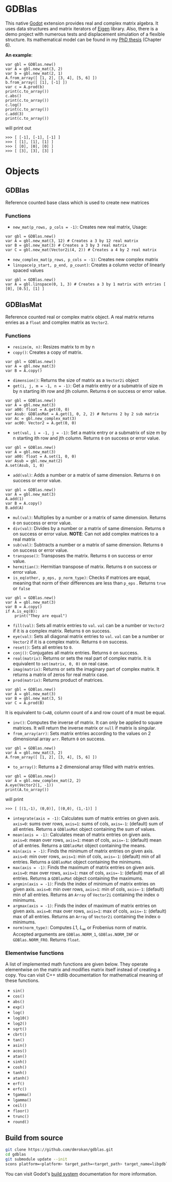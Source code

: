 # GDBlas
This native [Godot](https://github.com/godotengine/godot) extension provides real and complex matrix algebra. It uses data structures and matrix iterators of [Eigen](https://gitlab.com/libeigen/eigen) library. Also, there is a demo project with numerous tests and displacement simulation of a flexible structure. Its mathematical model can be found in my [PhD thesis](https://www.proquest.com/openview/28b57f84e375831a4f1ae27be456ba2d/1?pq-origsite=gscholar&cbl=2026366&diss=y) (Chapter 6).

**An example**:
```gdscript
var gbl = GDBlas.new()
var A = gbl.new_mat(3, 2)
var b = gbl.new_mat(2, 1)
A.from_array([ [1, 2], [3, 4], [5, 6] ])
b.from_array([ [1], [-1] ])
var c = A.prod(b)
print(c.to_array())
c.abs()
print(c.to_array())
c.log()
print(c.to_array())
c.add(3)
print(c.to_array())
```
will print out
```
>>> [ [-1], [-1], [-1] ]
>>> [ [1], [1], [1] ]
>>> [ [0], [0], [0] ]
>>> [ [3], [3], [3] ]
```

# Objects
## GDBlas
Reference counted base class which is used to create new matrices

### Functions
- `new_mat(p_rows, p_cols = -1)`: Creates new real matrix, Usage:
```gdscript
var gbl = GDBlas.new()
var A = gbl.new_mat(3, 12) # Creates a 3 by 12 real matrix
var B = gbl.new_mat(3) # Creates a 3 by 3 real matrix
var C = gbl.new_mat(Vector2i(4, 2)) # Creates a 4 by 2 real matrix
```
- `new_complex_mat(p_rows, p_cols = -1)`: Creates new complex matrix
- `linspace(p_start, p_end, p_count)`: Creates a column vector of linearly spaced values
```gdscript
var gbl = GDBlas.new()
var A = gbl.linspace(0, 1, 3) # Creates a 3 by 1 matrix with entries [ [0], [0.5], [1] ]
```

## GDBlasMat
Reference counted real or complex matrix object. A real matrix returns enries as a `float` and complex matrix as `Vector2`.

### Functions
- `resize(m, n)`: Resizes matrix to m by n
- `copy()`: Creates a copy of matrix.
```gdscript
var gbl = GDBlas.new()
var A = gbl.new_mat(3)
var B = A.copy()
```
- `dimension()`: Returns the size of matrix as a `Vector2i` object
- `get(i, j, m = -1, n = -1)`: Get a matrix entry or a submatrix of size m by n starting ith row and jth column. Returns `0` on success or error value.
```gdscript
var gbl = GDBlas.new()
var A = gbl.new_mat(3)
var a00: float = A.get(0, 0)
var Asub: GDBlasMat = A.get(1, 0, 2, 2) # Returns 2 by 2 sub matrix
var Ac = gbl.new_complex_mat(3)
var ac00: Vector2 = A.get(0, 0)
```
- `set(val, i = -1, j = -1)`: Set a matrix entry or a submatrix of size m by n starting ith row and jth column. Returns `0` on success or error value.
```gdscript
var gbl = GDBlas.new()
var A = gbl.new_mat(3)
var a00: float = A.set(1, 0, 0)
var Asub = gbl.new_mat(2)
A.set(Asub, 1, 0)
```
- `add(val)`: Adds a number or a matrix of same dimension. Returns `0` on success or error value.
```gdscript
var gbl = GDBlas.new()
var A = gbl.new_mat(3)
A.add(1)
var B = A.copy()
B.add(A)
```
- `mul(val)`: Multiplies by a number or a matrix of same dimension. Returns `0` on success or error value.
- `div(val)`: Divides by a number or a matrix of same dimension. Returns `0` on success or error value.
**NOTE**: Can not add complex matrices to a real matrix
- `sub(val)`: Subtracts a number or a matrix of same dimension. Returns `0` on success or error value.
- `transpose()`: Transposes the matrix.  Returns `0` on success or error value.
- `hermitian()`: Hermitian transpose of matrix. Returns `0` on success or error value.
- `is_eq(other, p_eps, p_norm_type)`: Checks if matrices are equal, meaning that norm of their differences are less than `p_eps` . Returns `true` or `false`
```gdscript
var gbl = GDBlas.new()
var A = gbl.new_mat(3)
var B = A.copy()
if A.is_eq(B):
    print("They are equal")
```
- `fill(val)`: Sets all matrix entries to `val`. `val` can be a number or `Vector2` if it is a complex matrix. Returns `0` on success.
- `eye(val)`: Sets all diagonal matrix entries to `val`. `val` can be a number or `Vector2` if it is a complex matrix. Returns `0` on success.
- `reset()`: Sets all entries to `0`.
- `conj()`: Conjugates all matrix entries. Returns `0` on success.
- `real(matrix)`: Returns or sets the real part of complex matrix. It is equivalent to `set(matrix, 0, 0)` on real case.
- `imag(matrix)`: Returns or sets the imaginary part of complex matrix. It returns a matrix of zeros for real matrix case.
- `prod(matrix)`: Returns product of matrices.
```gdscript
var gbl = GDBlas.new()
var A = gbl.new_mat(3)
var B = gbl.new_mat(3, 5)
var C = A.prod(B)
```
It is equivalent to `C=AB`, column count of `A` and row count of `B` must be equal.
- `inv()`: Computes the inverse of matrix. It can only be applied to square matrices. It will return the inverse matrix or `null` if matrix is singular.
- `from_array(arr)`: Sets matrix entries according to the values on 2 dimensional array `arr`. Return `0` on success.
```gdscript
var gbl = GDBlas.new()
var A = gbl.new_mat(3, 2)
A.from_array([ [1, 2], [3, 4], [5, 6] ])
```
- `to_array()`: Returns a 2 dimensional array filled with matrix entries.
```gdscript
var gbl = GDBlas.new()
var A = gbl.new_complex_mat(2, 2)
A.eye(Vector2(1, -1))
print(A.to_array())
```
will print
```
>>> [ [(1,-1), (0,0)], [(0,0), (1,-1)] ]
```
- `integrate(axis = -1)`: Calculates sum of matrix entries on given axis. `axis=0`: sums over rows, `axis=1`: sums of cols, `axis=-1`: (default) sum of all entries. Returns a `GDBlasMat` object containing the sum of values.
- `mean(axis = -1)`: Calculates mean of matrix entries on given axis. `axis=0`: mean over rows, `axis=1`: mean of cols, `axis=-1`: (default) mean of all entries. Returns a `GDBlasMat` object containing the means.
- `min(axis = -1)`: Finds the minimum of matrix entries on given axis. `axis=0`: min over rows, `axis=1`: min of cols, `axis=-1`: (default) min of all entries. Returns a `GDBlasMat` object containing the minimums.
- `max(axis = -1)`: Finds the maximum of matrix entries on given axis. `axis=0`: max over rows, `axis=1`: max of cols, `axis=-1`: (default) max of all entries. Returns a `GDBlasMat` object containing the maximums.
- `argmin(axis = -1)`: Finds the index of minimum of matrix entries on given axis. `axis=0`: min over rows, `axis=1`: min of cols, `axis=-1`: (default) min of all entries. Returns an `Array` of `Vector2i` containing the index o minimums.
- `argmax(axis = -1)`: Finds the index of maximum of matrix entries on given axis. `axis=0`: max over rows, `axis=1`: max of cols, `axis=-1`: (default) max of all entries. Returns an `Array` of `Vector2i` containing the index o minimums.
- `norm(norm_type)`: Computes $L1$, $L_{\infty}$ or Frobenius norm of matrix. Accepted arguments are `GDBlas.NORM_1`, `GDBlas.NORM_INF` or `GDBlas.NORM_FRO`. Returns `float`.

### Elementwise functions
A list of implemented math functions are given below. They operate elementwise on the matrix and modifies matrix itself instead of creating a copy. You can visit C++ stdlib documentation for mathematical meaning of these functions.

- `sin()`
- `cos()`
- `abs()`
- `exp()`
- `log()`
- `log10()`
- `log2()`
- `sqrt()`
- `cbrt()`
- `tan()`
- `asin()`
- `acos()`
- `atan()`
- `sinh()`
- `cosh()`
- `tanh()`
- `atanh()`
- `erf()`
- `erfc()`
- `tgamma()`
- `lgamma()`
- `ceil()`
- `floor()`
- `trunc()`
- `round()`

## Build from source
```sh
git clone https://github.com/dmrokan/gdblas.git
cd gdblas
git submodule update --init
scons platform=<platform> target_path=<target_path> target_name=libgdblas
```
You can visit Godot's [build system](https://docs.godotengine.org/en/stable/contributing/development/compiling/introduction_to_the_buildsystem.html) documentation for more information.
